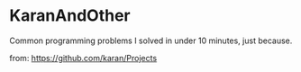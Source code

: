 # KaranAndOther
Common programming problems I solved in under 10 minutes, just because.

from: https://github.com/karan/Projects
